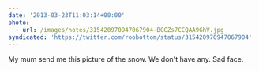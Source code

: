 ```yaml
---
date: '2013-03-23T11:03:14+00:00'
photo:
  - url: /images/notes/315420970947067904-BGCZs7CCQAA9GhV.jpg
syndicated: 'https://twitter.com/roobottom/status/315420970947067904'
---
```

My mum send me this picture of the snow. We don't have any. Sad face. 
